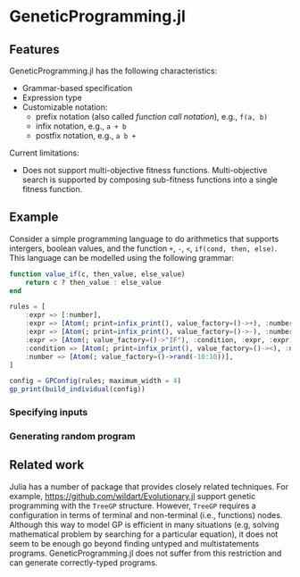 # GeneticProgramming.jl

## Features

GeneticProgramming.jl has the following characteristics:

- Grammar-based specification
- Expression type
- Customizable notation:
  - prefix notation (also called *function call notation*), e.g., `f(a, b)`
  - infix notation, e.g., `a + b`
  - postfix notation, e.g., `a b +`

Current limitations:

- Does not support multi-objective fitness functions. Multi-objective search is supported by composing sub-fitness functions into a single fitness function.

## Example

Consider a simple programming language to do arithmetics that supports intergers, boolean values, and the function `+`, `-`, `<`, `if(cond, then, else)`. This language can be modelled using the following grammar:

```Julia
function value_if(c, then_value, else_value)
    return c ? then_value : else_value
end

rules = [
    :expr => [:number],
    :expr => [Atom(; print=infix_print(), value_factory=()->+), :number, :expr],
    :expr => [Atom(; print=infix_print(), value_factory=()->-), :number, :expr],
    :expr => [Atom(; value_factory=()->"IF"), :condition, :expr, :expr],
    :condition => [Atom(; print=infix_print(), value_factory=()-><), :number, :number],
    :number => [Atom(; value_factory=()->rand(-10:10))],
]
```

```Julia
config = GPConfig(rules; maximum_width = 4)
gp_print(build_individual(config))
```



### Specifying inputs

### Generating random program

## Related work

Julia has a number of package that provides closely related techniques. For example, https://github.com/wildart/Evolutionary.jl support genetic programming with the `TreeGP` structure. However, `TreeGP` requires a configuration in terms of terminal and non-terminal (i.e., functions) nodes. Although this way to model GP is efficient in many situations (e.g, solving mathematical problem by searching for a particular equation), it does not seem to be enough go beyond finding untyped and multistatements programs. GeneticProgramming.jl does not suffer from this restriction and can generate correctly-typed programs.